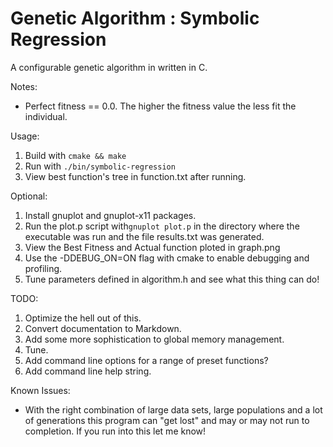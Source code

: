 Genetic Algorithm : Symbolic Regression
=================

A configurable genetic algorithm in written in C.

Notes:

- Perfect fitness == 0.0. The higher the fitness value the less fit the individual.

Usage:

1. Build with `cmake && make`
2. Run with `./bin/symbolic-regression`
3. View best function's tree in function.txt after running.

Optional:

1. Install gnuplot and gnuplot-x11 packages.
2. Run the plot.p script with`gnuplot plot.p` in the directory where the executable was run and the file results.txt was generated.
3. View the Best Fitness and Actual function ploted in graph.png 
4. Use the -DDEBUG_ON=ON flag with cmake to enable debugging and profiling.
5. Tune parameters defined in algorithm.h and see what this thing
can do!

TODO:

1. Optimize the hell out of this.
2. Convert documentation to Markdown.
3. Add some more sophistication to global memory management.
4. Tune.
5. Add command line options for a range of preset functions?
6. Add command line help string.

Known Issues:

- With the right combination of large data sets, large populations and a lot of generations this program can "get lost" and may or may not run to completion. If you run into this let me know!
 

